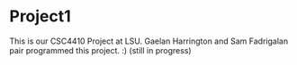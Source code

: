 # Project1
This is our CSC4410 Project at LSU. Gaelan Harrington and Sam Fadrigalan pair programmed this project. :)
(still in progress)